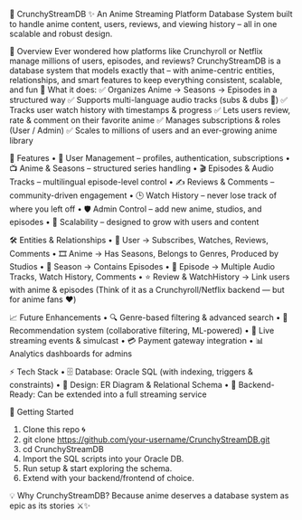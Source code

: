 🍥 CrunchyStreamDB
✨ An Anime Streaming Platform Database System built to handle anime content, users, reviews, and viewing history – all in one scalable and robust design.

📌 Overview
Ever wondered how platforms like Crunchyroll or Netflix manage millions of users, episodes, and reviews?
CrunchyStreamDB is a database system that models exactly that – with anime-centric entities, relationships, and smart features to keep everything consistent, scalable, and fun 🎉
What it does:
✅ Organizes Anime → Seasons → Episodes in a structured way
✅ Supports multi-language audio tracks (subs & dubs 🎤)
✅ Tracks user watch history with timestamps & progress
✅ Lets users review, rate & comment on their favorite anime
✅ Manages subscriptions & roles (User / Admin)
✅ Scales to millions of users and an ever-growing anime library

🎯 Features
•	👤 User Management – profiles, authentication, subscriptions
•	📺 Anime & Seasons – structured series handling
•	🎬 Episodes & Audio Tracks – multilingual episode-level control
•	✍️ Reviews & Comments – community-driven engagement
•	🕒 Watch History – never lose track of where you left off
•	🛡️ Admin Control – add new anime, studios, and episodes
•	🚀 Scalability – designed to grow with users and content

🛠️ Entities & Relationships
•	👤 User → Subscribes, Watches, Reviews, Comments
•	🎞️ Anime → Has Seasons, Belongs to Genres, Produced by Studios
•	🍂 Season → Contains Episodes
•	🎥 Episode → Multiple Audio Tracks, Watch History, Comments
•	⭐ Review & WatchHistory → Link users with anime & episodes
(Think of it as a Crunchyroll/Netflix backend — but for anime fans ❤️)

📈 Future Enhancements
•	🔍 Genre-based filtering & advanced search
•	🤖 Recommendation system (collaborative filtering, ML-powered)
•	🎉 Live streaming events & simulcast
•	💳 Payment gateway integration
•	📊 Analytics dashboards for admins

⚡ Tech Stack
•	🗄️ Database: Oracle SQL (with indexing, triggers & constraints)
•	📐 Design: ER Diagram & Relational Schema
•	🔗 Backend-Ready: Can be extended into a full streaming service

🚀 Getting Started
1.	Clone this repo 🌀
2.	git clone https://github.com/your-username/CrunchyStreamDB.git
3.	cd CrunchyStreamDB
4.	Import the SQL scripts into your Oracle DB.
5.	Run setup & start exploring the schema.
6.	Extend with your backend/frontend of choice.

💡 Why CrunchyStreamDB?
Because anime deserves a database system as epic as its stories ⚔️✨

